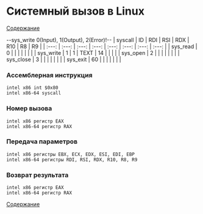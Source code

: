 # Системный вызов в Linux
[Содержание](../README.md)

--sys_write 0(Input), 1(Output), 2(Error)!--
| syscall | ID | RDI | RSI | RDX | R10 | R8 | R9 |
| :---: | :---: | :---: | :---: | :---: | :---: | :---: | :---: |
| sys_read  | 0  |   |  |  |  |  |  |
| sys_write | 1  | 1  | TEXT  | 14 |  |  |  |
| sys_open  | 2  |   |  |  |  |  |  |
| sys_close | 3  |   |  |  |  |  |  |
| sys_exit  | 60 |   |  |  |  |  |  |
### Aссемблерная инструкция
```
intel x86 int $0x80
intel x86-64 syscall
```
### Номер вызова
```
intel x86 регистр EAX
intel x86-64 регистр RAX
```
### Передача параметров
```
intel x86 регистры EBX, ECX, EDX, ESI, EDI, EBP
intel x86-64 регистры RDI, RSI, RDX, R10, R8, R9
```
### Возврат результата
```
intel x86 регистр EAX
intel x86-64 регистр RAX
```
[Содержание](../README.md)
